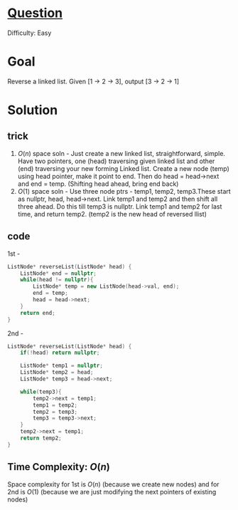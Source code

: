 # [Question](https://leetcode.com/problems/reverse-linked-list/)
Difficulty: Easy

# Goal 
Reverse a linked list. Given [1 -> 2 -> 3], output [3 -> 2 -> 1]

# Solution
## trick
1. $O(n)$ space soln - 
Just create a new linked list, straightforward, simple.
Have two pointers, one (head) traversing given linked list and other (end) traversing your new forming Linked list.
Create a new node (temp) using head pointer, make it point to end. Then do head = head->next and end = temp. (Shifting head ahead, bring end back)
2. $O(1)$ space soln - Use three node ptrs - temp1, temp2, temp3.These start as nullptr, head, head->next. Link temp1 and temp2 and then shift all three ahead. Do this till temp3 is nullptr. Link temp1 and temp2 for last time, and return temp2. (temp2 is the new head of reversed llist)
## code
1st - 
```cpp
ListNode* reverseList(ListNode* head) {
    ListNode* end = nullptr;
    while(head != nullptr){
        ListNode* temp = new ListNode(head->val, end);
        end = temp;
        head = head->next;
    }
    return end;
}
```
2nd - 
```cpp
ListNode* reverseList(ListNode* head) {
    if(!head) return nullptr;

    ListNode* temp1 = nullptr;
    ListNode* temp2 = head;
    ListNode* temp3 = head->next;

    while(temp3){
        temp2->next = temp1;
        temp1 = temp2;
        temp2 = temp3;
        temp3 = temp3->next;
    }
    temp2->next = temp1;
    return temp2;
}
```
## Time Complexity: $O(n)$ 
Space complexity for 1st is $O(n)$ (because we create new nodes) and for 2nd is $O(1)$ (because we are just modifying the next pointers of existing nodes)